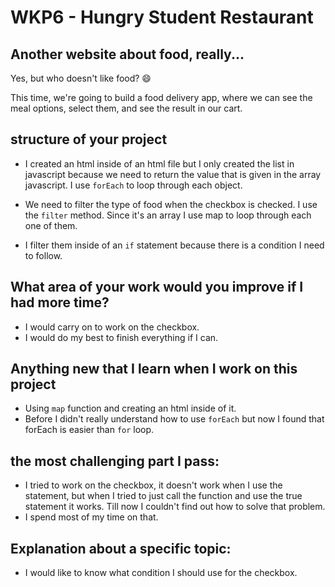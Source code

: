 # WKP6 - Hungry Student Restaurant
 
## Another website about food, really...
 
Yes, but who doesn't like food? 😄
 
This time, we're going to build a food delivery app, where we can see the meal options, select them, and see the result in our cart.
 
## structure of your project
 
 - I created an html inside of an html file but I only created the list in javascript because we need to return the value that is given in the array javascript. I use `forEach` to loop through each object.
 
 - We need to filter the type of food when the checkbox is checked. I use the `filter` method. Since it's an array I use map to loop through each one of them.
 
 - I filter them inside of an `if` statement because there is a condition I need to follow.
 
## What area of your work would you improve if I had more time?
 
 - I would carry on to work on the checkbox.
 - I would do my best to finish everything if I can.
 
## Anything new that I learn when I work on this project
 
 - Using `map` function and creating an html inside of it.
 - Before I didn't really understand how to use `forEach` but now I found that forEach is easier than `for` loop.
 
## the most challenging part I pass: 
 
 - I tried to work on the checkbox, it doesn't work when I use the statement, but when I tried to just call the function and use the true statement it works. Till now I couldn't find out how to solve that problem.
 - I spend most of my time on that.
 
## Explanation about a specific topic: 
 
 - I would like to know what condition I should use for the checkbox.
 
 


